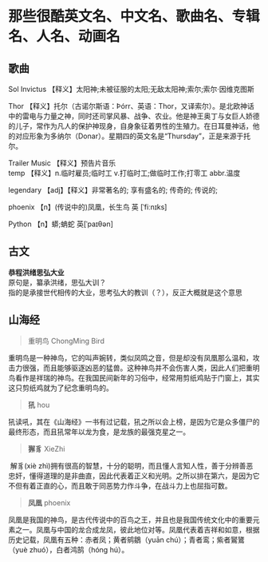 # 那些很酷英文名、中文名、歌曲名、专辑名、人名、动画名

## 歌曲
Sol Invictus    【释义】太阳神;未被征服的太阳;无敌太阳神;索尔;索尔·因维克图斯  

Thor 【释义】托尔（古诺尔斯语：Þórr、英语：Thor，又译索尔）。是北欧神话中的雷电与力量之神，同时还司掌风暴、战争、农业。他是神王奥丁与女巨人娇德的儿子，常作为凡人的保护神现身，自身象征着男性的生殖力。在日耳曼神话，他的对应形象为多纳尔（Donar）。星期四的英文名是“Thursday”，正是来源于托尔。

Trailer Music   【释义】预告片音乐  
temp            【释义】n.临时雇员;临时工 v.打临时工;做临时工作;打零工 abbr.温度

legendary  【adj】【释义】非常著名的;  享有盛名的;  传奇的;  传说的;  

phoenix     【n】(传说中的)凤凰，长生鸟   英 [ˈfiːnɪks]

Python       【n】蟒;蚺蛇     英[ˈpaɪθən] 

## 古文
**恭程洪绪思弘大业**   
原句是，纂承洪绪，思弘大训？  
指的是承接世代相传的大业，思考弘大的教训（？），反正大概就是这个意思



## 山海经
> 重明鸟  ChongMing Bird

​	重明鸟是一种神鸟，它的叫声婉转，类似凤鸣之音，但是却没有凤凰那么温和，攻击力很强，而且能够驱逐凶恶的猛兽。这种神鸟并不会伤害人类，因此人们把重明鸟看作是祥瑞的神鸟。在我国民间新年的习俗中，经常用剪纸鸡贴于门窗上，其实这只剪纸鸡就为了纪念重明鸟的。

> **犼**  hou

​	犼读吼，其在《山海经》一书有过记载，犼之所以会上榜，是因为它是众多僵尸的最终形态，而且犼常年以龙为食，是龙族的最强克星之一。

> **獬豸** XieZhi

​	解豸(xiè zhì)拥有很高的智慧，十分的聪明，而且懂人言知人性，善于分辨善恶忠奸，懂得道理的是非曲直，因此代表着正义和光明。之所以排在第六，是因为它不但有着正直的心，而且敢于同恶势力作斗争，在战斗力上也屈指可数。

> **凤凰**  phoenix

​	凤凰是我国的神鸟，是古代传说中的百鸟之王，并且也是我国传统文化中的重要元素之一。凤凰与中国的龙合成龙凤，彼此地位对等。凤凰代表着吉祥和如意，根据历史记载，凤凰有五种：赤者凤；黄者鹓鶵（yuān chú）；青者鸾；紫者鸑鷟（yuè zhuó），白者鸿鹄（hóng hú）。

